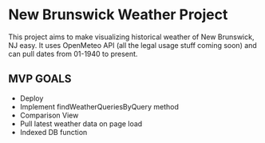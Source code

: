 # New Brunswick Weather Project

This project aims to make visualizing historical weather of New Brunswick, NJ easy. It uses  OpenMeteo API (all the legal usage stuff coming soon) and can pull dates from 01-1940 to present.

## MVP GOALS
- Deploy
- Implement findWeatherQueriesByQuery method
- Comparison View
- Pull latest weather data on page load
- Indexed DB function

